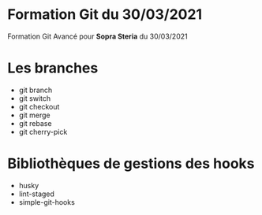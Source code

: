 # Formation Git du 30/03/2021

Formation Git Avancé pour **Sopra Steria** du 30/03/2021

# Les branches

- git branch
- git switch
- git checkout
- git merge
- git rebase
- git cherry-pick

# Bibliothèques de gestions des hooks

- husky
- lint-staged
- simple-git-hooks
